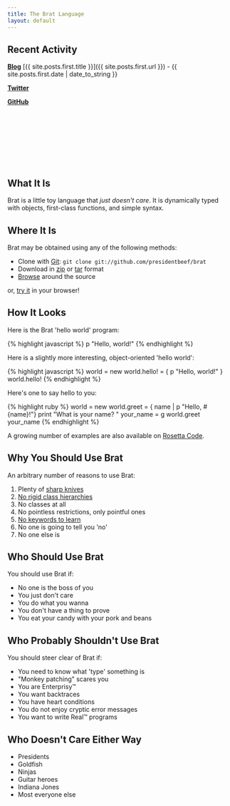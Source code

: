 ```yaml
---
title: The Brat Language
layout: default
---
```

<script language="javascript" src="http://ajax.googleapis.com/ajax/libs/jquery/1.4.3/jquery.min.js" type="text/javascript">
</script>
<script language="javascript" src="js/jquery.tweet.js" type="text/javascript">
</script>
<script src="http://widgets.twimg.com/j/2/widget.js">
</script>
<script src="js/jquery.github_badge.js">
</script>
<link href="style/tweet.css" media="all" rel="stylesheet" type="text/css" />
<link rel="stylesheet" href="style/jquery.github_badge.css" />

<script type='text/javascript'>
    $(document).ready(function(){
		    $("#github").GitHubBadge({
	        login: "presidentbeef",
	        kind: "project",
	        repo_name: "brat",
					include_github_logo: false,
					image_path: "js/gh-images/",
					commit_count: "1",
					issue_count: "0",
					repo_count: "0"
  	  });
        $(".tweet").tweet({
            username: "bratlang",
            count: 1,
            loading_text: "loading tweets...",
						template: function(info) {
		  	      return info["time"] + info["text"];
		    	  }
        });
        $.getJSON("http://try.brat-lang.org/status?callback=?", function(data) {
          $("#statusmessage").text(data.status);
        });
    });
</script>

## Recent Activity


<a href="http://brat-lang.org/blog"><b>Blog</b></a>
[{{ site.posts.first.title }}]({{ site.posts.first.url }}) - {{ site.posts.first.date | date_to_string }}

<div class="twitter">
	<a href="http://twitter.com/bratlang"><b>Twitter</b></a>
	<div class="tweet">
	</div>
</div>

<a href="http://github.com/presidentbeef/brat"><b>GitHub</b></a>
<div id="github" style="height: 88px">

</div>
<div style="clear:both">&nbsp;</div>
<img src="http://try.brat-lang.org/images/status.png" style="margin-right: 5px;top: 10px;height: 13px"> 
<span id="statusmessage">

</span>

## What It Is

Brat is a little toy language that _just doesn't care_. It is dynamically typed with objects, first-class functions, and simple syntax.

## Where It Is

Brat may be obtained using any of the following methods:

* Clone with [Git](http://git-scm.com):  `git clone git://github.com/presidentbeef/brat`
* Download in [zip](http://github.com/presidentbeef/brat/zipball/master) or [tar](http://github.com/presidentbeef/brat/tarball/master) format
* [Browse](http://github.com/presidentbeef/brat/tree/master) around the source

or, [try it](http://try.brat-lang.org/) in your browser!

## How It Looks

Here is the Brat 'hello world' program:

{% highlight javascript %}
p "Hello, world!"
{% endhighlight %}

Here is a slightly more interesting, object-oriented 'hello world':

{% highlight javascript %}
world = new
world.hello! = { p "Hello, world!" }
world.hello!
{% endhighlight %}

Here's one to say hello to you:

{% highlight ruby %}
world = new
world.greet = { name | p "Hello, #{name}!"}
print "What is your name? "
your_name = g
world.greet your_name
{% endhighlight %}

A growing number of examples are also available on [Rosetta Code](http://rosettacode.org/wiki/Brat).

## Why You Should Use Brat

An arbitrary number of reasons to use Brat:
  
1. Plenty of [sharp knives](http://groups.google.com/group/comp.lang.ruby/msg/f005724cd8961f4b)
2. [No rigid class hierarchies](http://java.sun.com/javase/6/docs/api/)
3. No classes at all
4. No pointless restrictions, only pointful ones
5. [No keywords to learn](http://www.cppreference.com/wiki/keywords/start "C++ Keywords")
6. No one is going to tell you 'no'
7. No one else is

## Who Should Use Brat

You should use Brat if:

* No one is the boss of you
* You just don't care
* You do what you wanna
* You don't have a thing to prove
* You eat your candy with your pork and beans

## Who Probably Shouldn't Use Brat

You should steer clear of Brat if:

* You need to know what 'type' something is
* "Monkey patching" scares you
* You are Enterprisy&trade;
* You want backtraces
* You have heart conditions
* You do not enjoy cryptic error messages
* You want to write Real&trade; programs

## Who Doesn't Care Either Way

* Presidents
* Goldfish
* Ninjas
* Guitar heroes
* Indiana Jones
* Most everyone else
